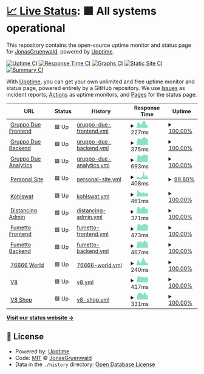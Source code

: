 # [📈 Live Status](https://uptime.jonasg.me): <!--live status--> **🟩 All systems operational**

This repository contains the open-source uptime monitor and status page for [JonasGruenwald](jonasg.me), powered by [Upptime](https://github.com/upptime/upptime).

[![Uptime CI](https://github.com/JonasGruenwald/uptime-monitor/workflows/Uptime%20CI/badge.svg)](https://github.com/JonasGruenwald/uptime-monitor/actions?query=workflow%3A%22Uptime+CI%22)
[![Response Time CI](https://github.com/JonasGruenwald/uptime-monitor/workflows/Response%20Time%20CI/badge.svg)](https://github.com/JonasGruenwald/uptime-monitor/actions?query=workflow%3A%22Response+Time+CI%22)
[![Graphs CI](https://github.com/JonasGruenwald/uptime-monitor/workflows/Graphs%20CI/badge.svg)](https://github.com/JonasGruenwald/uptime-monitor/actions?query=workflow%3A%22Graphs+CI%22)
[![Static Site CI](https://github.com/JonasGruenwald/uptime-monitor/workflows/Static%20Site%20CI/badge.svg)](https://github.com/JonasGruenwald/uptime-monitor/actions?query=workflow%3A%22Static+Site+CI%22)
[![Summary CI](https://github.com/JonasGruenwald/uptime-monitor/workflows/Summary%20CI/badge.svg)](https://github.com/JonasGruenwald/uptime-monitor/actions?query=workflow%3A%22Summary+CI%22)

With [Upptime](https://upptime.js.org), you can get your own unlimited and free uptime monitor and status page, powered entirely by a GitHub repository. We use [Issues](https://github.com/JonasGruenwald/uptime-monitor/issues) as incident reports, [Actions](https://github.com/JonasGruenwald/uptime-monitor/actions) as uptime monitors, and [Pages](https://uptime.jonasg.me) for the status page.

<!--start: status pages-->
<!-- This summary is generated by Upptime (https://github.com/upptime/upptime) -->
<!-- Do not edit this manually, your changes will be overwritten -->
<!-- prettier-ignore -->
| URL | Status | History | Response Time | Uptime |
| --- | ------ | ------- | ------------- | ------ |
| <img alt="" src="https://favicons.githubusercontent.com/gruppo-due.com" height="13"> [Gruppo Due Frontend](https://gruppo-due.com/) | 🟩 Up | [gruppo-due-frontend.yml](https://github.com/JonasGruenwald/uptime-monitor/commits/HEAD/history/gruppo-due-frontend.yml) | <details><summary><img alt="Response time graph" src="./graphs/gruppo-due-frontend/response-time-week.png" height="20"> 227ms</summary><br><a href="https://uptime.jonasg.me/history/gruppo-due-frontend"><img alt="Response time 273" src="https://img.shields.io/endpoint?url=https%3A%2F%2Fraw.githubusercontent.com%2FJonasGruenwald%2Fuptime-monitor%2FHEAD%2Fapi%2Fgruppo-due-frontend%2Fresponse-time.json"></a><br><a href="https://uptime.jonasg.me/history/gruppo-due-frontend"><img alt="24-hour response time 106" src="https://img.shields.io/endpoint?url=https%3A%2F%2Fraw.githubusercontent.com%2FJonasGruenwald%2Fuptime-monitor%2FHEAD%2Fapi%2Fgruppo-due-frontend%2Fresponse-time-day.json"></a><br><a href="https://uptime.jonasg.me/history/gruppo-due-frontend"><img alt="7-day response time 227" src="https://img.shields.io/endpoint?url=https%3A%2F%2Fraw.githubusercontent.com%2FJonasGruenwald%2Fuptime-monitor%2FHEAD%2Fapi%2Fgruppo-due-frontend%2Fresponse-time-week.json"></a><br><a href="https://uptime.jonasg.me/history/gruppo-due-frontend"><img alt="30-day response time 273" src="https://img.shields.io/endpoint?url=https%3A%2F%2Fraw.githubusercontent.com%2FJonasGruenwald%2Fuptime-monitor%2FHEAD%2Fapi%2Fgruppo-due-frontend%2Fresponse-time-month.json"></a><br><a href="https://uptime.jonasg.me/history/gruppo-due-frontend"><img alt="1-year response time 273" src="https://img.shields.io/endpoint?url=https%3A%2F%2Fraw.githubusercontent.com%2FJonasGruenwald%2Fuptime-monitor%2FHEAD%2Fapi%2Fgruppo-due-frontend%2Fresponse-time-year.json"></a></details> | <details><summary><a href="https://uptime.jonasg.me/history/gruppo-due-frontend">100.00%</a></summary><a href="https://uptime.jonasg.me/history/gruppo-due-frontend"><img alt="All-time uptime 100.00%" src="https://img.shields.io/endpoint?url=https%3A%2F%2Fraw.githubusercontent.com%2FJonasGruenwald%2Fuptime-monitor%2FHEAD%2Fapi%2Fgruppo-due-frontend%2Fuptime.json"></a><br><a href="https://uptime.jonasg.me/history/gruppo-due-frontend"><img alt="24-hour uptime 100.00%" src="https://img.shields.io/endpoint?url=https%3A%2F%2Fraw.githubusercontent.com%2FJonasGruenwald%2Fuptime-monitor%2FHEAD%2Fapi%2Fgruppo-due-frontend%2Fuptime-day.json"></a><br><a href="https://uptime.jonasg.me/history/gruppo-due-frontend"><img alt="7-day uptime 100.00%" src="https://img.shields.io/endpoint?url=https%3A%2F%2Fraw.githubusercontent.com%2FJonasGruenwald%2Fuptime-monitor%2FHEAD%2Fapi%2Fgruppo-due-frontend%2Fuptime-week.json"></a><br><a href="https://uptime.jonasg.me/history/gruppo-due-frontend"><img alt="30-day uptime 100.00%" src="https://img.shields.io/endpoint?url=https%3A%2F%2Fraw.githubusercontent.com%2FJonasGruenwald%2Fuptime-monitor%2FHEAD%2Fapi%2Fgruppo-due-frontend%2Fuptime-month.json"></a><br><a href="https://uptime.jonasg.me/history/gruppo-due-frontend"><img alt="1-year uptime 100.00%" src="https://img.shields.io/endpoint?url=https%3A%2F%2Fraw.githubusercontent.com%2FJonasGruenwald%2Fuptime-monitor%2FHEAD%2Fapi%2Fgruppo-due-frontend%2Fuptime-year.json"></a></details>
| <img alt="" src="https://favicons.githubusercontent.com/flouz.mgmt.gruppo-due.com" height="13"> [Gruppo Due Backend](https://flouz.mgmt.gruppo-due.com/) | 🟩 Up | [gruppo-due-backend.yml](https://github.com/JonasGruenwald/uptime-monitor/commits/HEAD/history/gruppo-due-backend.yml) | <details><summary><img alt="Response time graph" src="./graphs/gruppo-due-backend/response-time-week.png" height="20"> 375ms</summary><br><a href="https://uptime.jonasg.me/history/gruppo-due-backend"><img alt="Response time 382" src="https://img.shields.io/endpoint?url=https%3A%2F%2Fraw.githubusercontent.com%2FJonasGruenwald%2Fuptime-monitor%2FHEAD%2Fapi%2Fgruppo-due-backend%2Fresponse-time.json"></a><br><a href="https://uptime.jonasg.me/history/gruppo-due-backend"><img alt="24-hour response time 343" src="https://img.shields.io/endpoint?url=https%3A%2F%2Fraw.githubusercontent.com%2FJonasGruenwald%2Fuptime-monitor%2FHEAD%2Fapi%2Fgruppo-due-backend%2Fresponse-time-day.json"></a><br><a href="https://uptime.jonasg.me/history/gruppo-due-backend"><img alt="7-day response time 375" src="https://img.shields.io/endpoint?url=https%3A%2F%2Fraw.githubusercontent.com%2FJonasGruenwald%2Fuptime-monitor%2FHEAD%2Fapi%2Fgruppo-due-backend%2Fresponse-time-week.json"></a><br><a href="https://uptime.jonasg.me/history/gruppo-due-backend"><img alt="30-day response time 382" src="https://img.shields.io/endpoint?url=https%3A%2F%2Fraw.githubusercontent.com%2FJonasGruenwald%2Fuptime-monitor%2FHEAD%2Fapi%2Fgruppo-due-backend%2Fresponse-time-month.json"></a><br><a href="https://uptime.jonasg.me/history/gruppo-due-backend"><img alt="1-year response time 382" src="https://img.shields.io/endpoint?url=https%3A%2F%2Fraw.githubusercontent.com%2FJonasGruenwald%2Fuptime-monitor%2FHEAD%2Fapi%2Fgruppo-due-backend%2Fresponse-time-year.json"></a></details> | <details><summary><a href="https://uptime.jonasg.me/history/gruppo-due-backend">100.00%</a></summary><a href="https://uptime.jonasg.me/history/gruppo-due-backend"><img alt="All-time uptime 100.00%" src="https://img.shields.io/endpoint?url=https%3A%2F%2Fraw.githubusercontent.com%2FJonasGruenwald%2Fuptime-monitor%2FHEAD%2Fapi%2Fgruppo-due-backend%2Fuptime.json"></a><br><a href="https://uptime.jonasg.me/history/gruppo-due-backend"><img alt="24-hour uptime 100.00%" src="https://img.shields.io/endpoint?url=https%3A%2F%2Fraw.githubusercontent.com%2FJonasGruenwald%2Fuptime-monitor%2FHEAD%2Fapi%2Fgruppo-due-backend%2Fuptime-day.json"></a><br><a href="https://uptime.jonasg.me/history/gruppo-due-backend"><img alt="7-day uptime 100.00%" src="https://img.shields.io/endpoint?url=https%3A%2F%2Fraw.githubusercontent.com%2FJonasGruenwald%2Fuptime-monitor%2FHEAD%2Fapi%2Fgruppo-due-backend%2Fuptime-week.json"></a><br><a href="https://uptime.jonasg.me/history/gruppo-due-backend"><img alt="30-day uptime 100.00%" src="https://img.shields.io/endpoint?url=https%3A%2F%2Fraw.githubusercontent.com%2FJonasGruenwald%2Fuptime-monitor%2FHEAD%2Fapi%2Fgruppo-due-backend%2Fuptime-month.json"></a><br><a href="https://uptime.jonasg.me/history/gruppo-due-backend"><img alt="1-year uptime 100.00%" src="https://img.shields.io/endpoint?url=https%3A%2F%2Fraw.githubusercontent.com%2FJonasGruenwald%2Fuptime-monitor%2FHEAD%2Fapi%2Fgruppo-due-backend%2Fuptime-year.json"></a></details>
| <img alt="" src="https://favicons.githubusercontent.com/analytics.mgmt.gruppo-due.com" height="13"> [Gruppo Due Analytics](https://analytics.mgmt.gruppo-due.com/) | 🟩 Up | [gruppo-due-analytics.yml](https://github.com/JonasGruenwald/uptime-monitor/commits/HEAD/history/gruppo-due-analytics.yml) | <details><summary><img alt="Response time graph" src="./graphs/gruppo-due-analytics/response-time-week.png" height="20"> 693ms</summary><br><a href="https://uptime.jonasg.me/history/gruppo-due-analytics"><img alt="Response time 689" src="https://img.shields.io/endpoint?url=https%3A%2F%2Fraw.githubusercontent.com%2FJonasGruenwald%2Fuptime-monitor%2FHEAD%2Fapi%2Fgruppo-due-analytics%2Fresponse-time.json"></a><br><a href="https://uptime.jonasg.me/history/gruppo-due-analytics"><img alt="24-hour response time 690" src="https://img.shields.io/endpoint?url=https%3A%2F%2Fraw.githubusercontent.com%2FJonasGruenwald%2Fuptime-monitor%2FHEAD%2Fapi%2Fgruppo-due-analytics%2Fresponse-time-day.json"></a><br><a href="https://uptime.jonasg.me/history/gruppo-due-analytics"><img alt="7-day response time 693" src="https://img.shields.io/endpoint?url=https%3A%2F%2Fraw.githubusercontent.com%2FJonasGruenwald%2Fuptime-monitor%2FHEAD%2Fapi%2Fgruppo-due-analytics%2Fresponse-time-week.json"></a><br><a href="https://uptime.jonasg.me/history/gruppo-due-analytics"><img alt="30-day response time 689" src="https://img.shields.io/endpoint?url=https%3A%2F%2Fraw.githubusercontent.com%2FJonasGruenwald%2Fuptime-monitor%2FHEAD%2Fapi%2Fgruppo-due-analytics%2Fresponse-time-month.json"></a><br><a href="https://uptime.jonasg.me/history/gruppo-due-analytics"><img alt="1-year response time 689" src="https://img.shields.io/endpoint?url=https%3A%2F%2Fraw.githubusercontent.com%2FJonasGruenwald%2Fuptime-monitor%2FHEAD%2Fapi%2Fgruppo-due-analytics%2Fresponse-time-year.json"></a></details> | <details><summary><a href="https://uptime.jonasg.me/history/gruppo-due-analytics">100.00%</a></summary><a href="https://uptime.jonasg.me/history/gruppo-due-analytics"><img alt="All-time uptime 100.00%" src="https://img.shields.io/endpoint?url=https%3A%2F%2Fraw.githubusercontent.com%2FJonasGruenwald%2Fuptime-monitor%2FHEAD%2Fapi%2Fgruppo-due-analytics%2Fuptime.json"></a><br><a href="https://uptime.jonasg.me/history/gruppo-due-analytics"><img alt="24-hour uptime 100.00%" src="https://img.shields.io/endpoint?url=https%3A%2F%2Fraw.githubusercontent.com%2FJonasGruenwald%2Fuptime-monitor%2FHEAD%2Fapi%2Fgruppo-due-analytics%2Fuptime-day.json"></a><br><a href="https://uptime.jonasg.me/history/gruppo-due-analytics"><img alt="7-day uptime 100.00%" src="https://img.shields.io/endpoint?url=https%3A%2F%2Fraw.githubusercontent.com%2FJonasGruenwald%2Fuptime-monitor%2FHEAD%2Fapi%2Fgruppo-due-analytics%2Fuptime-week.json"></a><br><a href="https://uptime.jonasg.me/history/gruppo-due-analytics"><img alt="30-day uptime 100.00%" src="https://img.shields.io/endpoint?url=https%3A%2F%2Fraw.githubusercontent.com%2FJonasGruenwald%2Fuptime-monitor%2FHEAD%2Fapi%2Fgruppo-due-analytics%2Fuptime-month.json"></a><br><a href="https://uptime.jonasg.me/history/gruppo-due-analytics"><img alt="1-year uptime 100.00%" src="https://img.shields.io/endpoint?url=https%3A%2F%2Fraw.githubusercontent.com%2FJonasGruenwald%2Fuptime-monitor%2FHEAD%2Fapi%2Fgruppo-due-analytics%2Fuptime-year.json"></a></details>
| <img alt="" src="https://favicons.githubusercontent.com/jonasg.me" height="13"> [Personal Site](https://jonasg.me/) | 🟩 Up | [personal-site.yml](https://github.com/JonasGruenwald/uptime-monitor/commits/HEAD/history/personal-site.yml) | <details><summary><img alt="Response time graph" src="./graphs/personal-site/response-time-week.png" height="20"> 408ms</summary><br><a href="https://uptime.jonasg.me/history/personal-site"><img alt="Response time 1089" src="https://img.shields.io/endpoint?url=https%3A%2F%2Fraw.githubusercontent.com%2FJonasGruenwald%2Fuptime-monitor%2FHEAD%2Fapi%2Fpersonal-site%2Fresponse-time.json"></a><br><a href="https://uptime.jonasg.me/history/personal-site"><img alt="24-hour response time 144" src="https://img.shields.io/endpoint?url=https%3A%2F%2Fraw.githubusercontent.com%2FJonasGruenwald%2Fuptime-monitor%2FHEAD%2Fapi%2Fpersonal-site%2Fresponse-time-day.json"></a><br><a href="https://uptime.jonasg.me/history/personal-site"><img alt="7-day response time 408" src="https://img.shields.io/endpoint?url=https%3A%2F%2Fraw.githubusercontent.com%2FJonasGruenwald%2Fuptime-monitor%2FHEAD%2Fapi%2Fpersonal-site%2Fresponse-time-week.json"></a><br><a href="https://uptime.jonasg.me/history/personal-site"><img alt="30-day response time 1089" src="https://img.shields.io/endpoint?url=https%3A%2F%2Fraw.githubusercontent.com%2FJonasGruenwald%2Fuptime-monitor%2FHEAD%2Fapi%2Fpersonal-site%2Fresponse-time-month.json"></a><br><a href="https://uptime.jonasg.me/history/personal-site"><img alt="1-year response time 1089" src="https://img.shields.io/endpoint?url=https%3A%2F%2Fraw.githubusercontent.com%2FJonasGruenwald%2Fuptime-monitor%2FHEAD%2Fapi%2Fpersonal-site%2Fresponse-time-year.json"></a></details> | <details><summary><a href="https://uptime.jonasg.me/history/personal-site">99.80%</a></summary><a href="https://uptime.jonasg.me/history/personal-site"><img alt="All-time uptime 99.64%" src="https://img.shields.io/endpoint?url=https%3A%2F%2Fraw.githubusercontent.com%2FJonasGruenwald%2Fuptime-monitor%2FHEAD%2Fapi%2Fpersonal-site%2Fuptime.json"></a><br><a href="https://uptime.jonasg.me/history/personal-site"><img alt="24-hour uptime 100.00%" src="https://img.shields.io/endpoint?url=https%3A%2F%2Fraw.githubusercontent.com%2FJonasGruenwald%2Fuptime-monitor%2FHEAD%2Fapi%2Fpersonal-site%2Fuptime-day.json"></a><br><a href="https://uptime.jonasg.me/history/personal-site"><img alt="7-day uptime 99.80%" src="https://img.shields.io/endpoint?url=https%3A%2F%2Fraw.githubusercontent.com%2FJonasGruenwald%2Fuptime-monitor%2FHEAD%2Fapi%2Fpersonal-site%2Fuptime-week.json"></a><br><a href="https://uptime.jonasg.me/history/personal-site"><img alt="30-day uptime 99.64%" src="https://img.shields.io/endpoint?url=https%3A%2F%2Fraw.githubusercontent.com%2FJonasGruenwald%2Fuptime-monitor%2FHEAD%2Fapi%2Fpersonal-site%2Fuptime-month.json"></a><br><a href="https://uptime.jonasg.me/history/personal-site"><img alt="1-year uptime 99.64%" src="https://img.shields.io/endpoint?url=https%3A%2F%2Fraw.githubusercontent.com%2FJonasGruenwald%2Fuptime-monitor%2FHEAD%2Fapi%2Fpersonal-site%2Fuptime-year.json"></a></details>
| <img alt="" src="https://favicons.githubusercontent.com/kohlswat.studio" height="13"> [Kohlswat](https://kohlswat.studio/) | 🟩 Up | [kohlswat.yml](https://github.com/JonasGruenwald/uptime-monitor/commits/HEAD/history/kohlswat.yml) | <details><summary><img alt="Response time graph" src="./graphs/kohlswat/response-time-week.png" height="20"> 461ms</summary><br><a href="https://uptime.jonasg.me/history/kohlswat"><img alt="Response time 515" src="https://img.shields.io/endpoint?url=https%3A%2F%2Fraw.githubusercontent.com%2FJonasGruenwald%2Fuptime-monitor%2FHEAD%2Fapi%2Fkohlswat%2Fresponse-time.json"></a><br><a href="https://uptime.jonasg.me/history/kohlswat"><img alt="24-hour response time 378" src="https://img.shields.io/endpoint?url=https%3A%2F%2Fraw.githubusercontent.com%2FJonasGruenwald%2Fuptime-monitor%2FHEAD%2Fapi%2Fkohlswat%2Fresponse-time-day.json"></a><br><a href="https://uptime.jonasg.me/history/kohlswat"><img alt="7-day response time 461" src="https://img.shields.io/endpoint?url=https%3A%2F%2Fraw.githubusercontent.com%2FJonasGruenwald%2Fuptime-monitor%2FHEAD%2Fapi%2Fkohlswat%2Fresponse-time-week.json"></a><br><a href="https://uptime.jonasg.me/history/kohlswat"><img alt="30-day response time 515" src="https://img.shields.io/endpoint?url=https%3A%2F%2Fraw.githubusercontent.com%2FJonasGruenwald%2Fuptime-monitor%2FHEAD%2Fapi%2Fkohlswat%2Fresponse-time-month.json"></a><br><a href="https://uptime.jonasg.me/history/kohlswat"><img alt="1-year response time 515" src="https://img.shields.io/endpoint?url=https%3A%2F%2Fraw.githubusercontent.com%2FJonasGruenwald%2Fuptime-monitor%2FHEAD%2Fapi%2Fkohlswat%2Fresponse-time-year.json"></a></details> | <details><summary><a href="https://uptime.jonasg.me/history/kohlswat">100.00%</a></summary><a href="https://uptime.jonasg.me/history/kohlswat"><img alt="All-time uptime 99.71%" src="https://img.shields.io/endpoint?url=https%3A%2F%2Fraw.githubusercontent.com%2FJonasGruenwald%2Fuptime-monitor%2FHEAD%2Fapi%2Fkohlswat%2Fuptime.json"></a><br><a href="https://uptime.jonasg.me/history/kohlswat"><img alt="24-hour uptime 100.00%" src="https://img.shields.io/endpoint?url=https%3A%2F%2Fraw.githubusercontent.com%2FJonasGruenwald%2Fuptime-monitor%2FHEAD%2Fapi%2Fkohlswat%2Fuptime-day.json"></a><br><a href="https://uptime.jonasg.me/history/kohlswat"><img alt="7-day uptime 100.00%" src="https://img.shields.io/endpoint?url=https%3A%2F%2Fraw.githubusercontent.com%2FJonasGruenwald%2Fuptime-monitor%2FHEAD%2Fapi%2Fkohlswat%2Fuptime-week.json"></a><br><a href="https://uptime.jonasg.me/history/kohlswat"><img alt="30-day uptime 99.71%" src="https://img.shields.io/endpoint?url=https%3A%2F%2Fraw.githubusercontent.com%2FJonasGruenwald%2Fuptime-monitor%2FHEAD%2Fapi%2Fkohlswat%2Fuptime-month.json"></a><br><a href="https://uptime.jonasg.me/history/kohlswat"><img alt="1-year uptime 99.71%" src="https://img.shields.io/endpoint?url=https%3A%2F%2Fraw.githubusercontent.com%2FJonasGruenwald%2Fuptime-monitor%2FHEAD%2Fapi%2Fkohlswat%2Fuptime-year.json"></a></details>
| <img alt="" src="https://favicons.githubusercontent.com/admin.distancing.space" height="13"> [Distancing Admin](https://admin.distancing.space) | 🟩 Up | [distancing-admin.yml](https://github.com/JonasGruenwald/uptime-monitor/commits/HEAD/history/distancing-admin.yml) | <details><summary><img alt="Response time graph" src="./graphs/distancing-admin/response-time-week.png" height="20"> 371ms</summary><br><a href="https://uptime.jonasg.me/history/distancing-admin"><img alt="Response time 378" src="https://img.shields.io/endpoint?url=https%3A%2F%2Fraw.githubusercontent.com%2FJonasGruenwald%2Fuptime-monitor%2FHEAD%2Fapi%2Fdistancing-admin%2Fresponse-time.json"></a><br><a href="https://uptime.jonasg.me/history/distancing-admin"><img alt="24-hour response time 304" src="https://img.shields.io/endpoint?url=https%3A%2F%2Fraw.githubusercontent.com%2FJonasGruenwald%2Fuptime-monitor%2FHEAD%2Fapi%2Fdistancing-admin%2Fresponse-time-day.json"></a><br><a href="https://uptime.jonasg.me/history/distancing-admin"><img alt="7-day response time 371" src="https://img.shields.io/endpoint?url=https%3A%2F%2Fraw.githubusercontent.com%2FJonasGruenwald%2Fuptime-monitor%2FHEAD%2Fapi%2Fdistancing-admin%2Fresponse-time-week.json"></a><br><a href="https://uptime.jonasg.me/history/distancing-admin"><img alt="30-day response time 378" src="https://img.shields.io/endpoint?url=https%3A%2F%2Fraw.githubusercontent.com%2FJonasGruenwald%2Fuptime-monitor%2FHEAD%2Fapi%2Fdistancing-admin%2Fresponse-time-month.json"></a><br><a href="https://uptime.jonasg.me/history/distancing-admin"><img alt="1-year response time 378" src="https://img.shields.io/endpoint?url=https%3A%2F%2Fraw.githubusercontent.com%2FJonasGruenwald%2Fuptime-monitor%2FHEAD%2Fapi%2Fdistancing-admin%2Fresponse-time-year.json"></a></details> | <details><summary><a href="https://uptime.jonasg.me/history/distancing-admin">100.00%</a></summary><a href="https://uptime.jonasg.me/history/distancing-admin"><img alt="All-time uptime 100.00%" src="https://img.shields.io/endpoint?url=https%3A%2F%2Fraw.githubusercontent.com%2FJonasGruenwald%2Fuptime-monitor%2FHEAD%2Fapi%2Fdistancing-admin%2Fuptime.json"></a><br><a href="https://uptime.jonasg.me/history/distancing-admin"><img alt="24-hour uptime 100.00%" src="https://img.shields.io/endpoint?url=https%3A%2F%2Fraw.githubusercontent.com%2FJonasGruenwald%2Fuptime-monitor%2FHEAD%2Fapi%2Fdistancing-admin%2Fuptime-day.json"></a><br><a href="https://uptime.jonasg.me/history/distancing-admin"><img alt="7-day uptime 100.00%" src="https://img.shields.io/endpoint?url=https%3A%2F%2Fraw.githubusercontent.com%2FJonasGruenwald%2Fuptime-monitor%2FHEAD%2Fapi%2Fdistancing-admin%2Fuptime-week.json"></a><br><a href="https://uptime.jonasg.me/history/distancing-admin"><img alt="30-day uptime 100.00%" src="https://img.shields.io/endpoint?url=https%3A%2F%2Fraw.githubusercontent.com%2FJonasGruenwald%2Fuptime-monitor%2FHEAD%2Fapi%2Fdistancing-admin%2Fuptime-month.json"></a><br><a href="https://uptime.jonasg.me/history/distancing-admin"><img alt="1-year uptime 100.00%" src="https://img.shields.io/endpoint?url=https%3A%2F%2Fraw.githubusercontent.com%2FJonasGruenwald%2Fuptime-monitor%2FHEAD%2Fapi%2Fdistancing-admin%2Fuptime-year.json"></a></details>
| <img alt="" src="https://favicons.githubusercontent.com/fumetto.ch" height="13"> [Fumetto Frontend](https://fumetto.ch/) | 🟩 Up | [fumetto-frontend.yml](https://github.com/JonasGruenwald/uptime-monitor/commits/HEAD/history/fumetto-frontend.yml) | <details><summary><img alt="Response time graph" src="./graphs/fumetto-frontend/response-time-week.png" height="20"> 473ms</summary><br><a href="https://uptime.jonasg.me/history/fumetto-frontend"><img alt="Response time 475" src="https://img.shields.io/endpoint?url=https%3A%2F%2Fraw.githubusercontent.com%2FJonasGruenwald%2Fuptime-monitor%2FHEAD%2Fapi%2Ffumetto-frontend%2Fresponse-time.json"></a><br><a href="https://uptime.jonasg.me/history/fumetto-frontend"><img alt="24-hour response time 385" src="https://img.shields.io/endpoint?url=https%3A%2F%2Fraw.githubusercontent.com%2FJonasGruenwald%2Fuptime-monitor%2FHEAD%2Fapi%2Ffumetto-frontend%2Fresponse-time-day.json"></a><br><a href="https://uptime.jonasg.me/history/fumetto-frontend"><img alt="7-day response time 473" src="https://img.shields.io/endpoint?url=https%3A%2F%2Fraw.githubusercontent.com%2FJonasGruenwald%2Fuptime-monitor%2FHEAD%2Fapi%2Ffumetto-frontend%2Fresponse-time-week.json"></a><br><a href="https://uptime.jonasg.me/history/fumetto-frontend"><img alt="30-day response time 475" src="https://img.shields.io/endpoint?url=https%3A%2F%2Fraw.githubusercontent.com%2FJonasGruenwald%2Fuptime-monitor%2FHEAD%2Fapi%2Ffumetto-frontend%2Fresponse-time-month.json"></a><br><a href="https://uptime.jonasg.me/history/fumetto-frontend"><img alt="1-year response time 475" src="https://img.shields.io/endpoint?url=https%3A%2F%2Fraw.githubusercontent.com%2FJonasGruenwald%2Fuptime-monitor%2FHEAD%2Fapi%2Ffumetto-frontend%2Fresponse-time-year.json"></a></details> | <details><summary><a href="https://uptime.jonasg.me/history/fumetto-frontend">100.00%</a></summary><a href="https://uptime.jonasg.me/history/fumetto-frontend"><img alt="All-time uptime 100.00%" src="https://img.shields.io/endpoint?url=https%3A%2F%2Fraw.githubusercontent.com%2FJonasGruenwald%2Fuptime-monitor%2FHEAD%2Fapi%2Ffumetto-frontend%2Fuptime.json"></a><br><a href="https://uptime.jonasg.me/history/fumetto-frontend"><img alt="24-hour uptime 100.00%" src="https://img.shields.io/endpoint?url=https%3A%2F%2Fraw.githubusercontent.com%2FJonasGruenwald%2Fuptime-monitor%2FHEAD%2Fapi%2Ffumetto-frontend%2Fuptime-day.json"></a><br><a href="https://uptime.jonasg.me/history/fumetto-frontend"><img alt="7-day uptime 100.00%" src="https://img.shields.io/endpoint?url=https%3A%2F%2Fraw.githubusercontent.com%2FJonasGruenwald%2Fuptime-monitor%2FHEAD%2Fapi%2Ffumetto-frontend%2Fuptime-week.json"></a><br><a href="https://uptime.jonasg.me/history/fumetto-frontend"><img alt="30-day uptime 100.00%" src="https://img.shields.io/endpoint?url=https%3A%2F%2Fraw.githubusercontent.com%2FJonasGruenwald%2Fuptime-monitor%2FHEAD%2Fapi%2Ffumetto-frontend%2Fuptime-month.json"></a><br><a href="https://uptime.jonasg.me/history/fumetto-frontend"><img alt="1-year uptime 100.00%" src="https://img.shields.io/endpoint?url=https%3A%2F%2Fraw.githubusercontent.com%2FJonasGruenwald%2Fuptime-monitor%2FHEAD%2Fapi%2Ffumetto-frontend%2Fuptime-year.json"></a></details>
| <img alt="" src="https://favicons.githubusercontent.com/admin.fumetto.ch" height="13"> [Fumetto Backend](https://admin.fumetto.ch/admin) | 🟩 Up | [fumetto-backend.yml](https://github.com/JonasGruenwald/uptime-monitor/commits/HEAD/history/fumetto-backend.yml) | <details><summary><img alt="Response time graph" src="./graphs/fumetto-backend/response-time-week.png" height="20"> 467ms</summary><br><a href="https://uptime.jonasg.me/history/fumetto-backend"><img alt="Response time 476" src="https://img.shields.io/endpoint?url=https%3A%2F%2Fraw.githubusercontent.com%2FJonasGruenwald%2Fuptime-monitor%2FHEAD%2Fapi%2Ffumetto-backend%2Fresponse-time.json"></a><br><a href="https://uptime.jonasg.me/history/fumetto-backend"><img alt="24-hour response time 407" src="https://img.shields.io/endpoint?url=https%3A%2F%2Fraw.githubusercontent.com%2FJonasGruenwald%2Fuptime-monitor%2FHEAD%2Fapi%2Ffumetto-backend%2Fresponse-time-day.json"></a><br><a href="https://uptime.jonasg.me/history/fumetto-backend"><img alt="7-day response time 467" src="https://img.shields.io/endpoint?url=https%3A%2F%2Fraw.githubusercontent.com%2FJonasGruenwald%2Fuptime-monitor%2FHEAD%2Fapi%2Ffumetto-backend%2Fresponse-time-week.json"></a><br><a href="https://uptime.jonasg.me/history/fumetto-backend"><img alt="30-day response time 476" src="https://img.shields.io/endpoint?url=https%3A%2F%2Fraw.githubusercontent.com%2FJonasGruenwald%2Fuptime-monitor%2FHEAD%2Fapi%2Ffumetto-backend%2Fresponse-time-month.json"></a><br><a href="https://uptime.jonasg.me/history/fumetto-backend"><img alt="1-year response time 476" src="https://img.shields.io/endpoint?url=https%3A%2F%2Fraw.githubusercontent.com%2FJonasGruenwald%2Fuptime-monitor%2FHEAD%2Fapi%2Ffumetto-backend%2Fresponse-time-year.json"></a></details> | <details><summary><a href="https://uptime.jonasg.me/history/fumetto-backend">100.00%</a></summary><a href="https://uptime.jonasg.me/history/fumetto-backend"><img alt="All-time uptime 99.91%" src="https://img.shields.io/endpoint?url=https%3A%2F%2Fraw.githubusercontent.com%2FJonasGruenwald%2Fuptime-monitor%2FHEAD%2Fapi%2Ffumetto-backend%2Fuptime.json"></a><br><a href="https://uptime.jonasg.me/history/fumetto-backend"><img alt="24-hour uptime 100.00%" src="https://img.shields.io/endpoint?url=https%3A%2F%2Fraw.githubusercontent.com%2FJonasGruenwald%2Fuptime-monitor%2FHEAD%2Fapi%2Ffumetto-backend%2Fuptime-day.json"></a><br><a href="https://uptime.jonasg.me/history/fumetto-backend"><img alt="7-day uptime 100.00%" src="https://img.shields.io/endpoint?url=https%3A%2F%2Fraw.githubusercontent.com%2FJonasGruenwald%2Fuptime-monitor%2FHEAD%2Fapi%2Ffumetto-backend%2Fuptime-week.json"></a><br><a href="https://uptime.jonasg.me/history/fumetto-backend"><img alt="30-day uptime 99.91%" src="https://img.shields.io/endpoint?url=https%3A%2F%2Fraw.githubusercontent.com%2FJonasGruenwald%2Fuptime-monitor%2FHEAD%2Fapi%2Ffumetto-backend%2Fuptime-month.json"></a><br><a href="https://uptime.jonasg.me/history/fumetto-backend"><img alt="1-year uptime 99.91%" src="https://img.shields.io/endpoint?url=https%3A%2F%2Fraw.githubusercontent.com%2FJonasGruenwald%2Fuptime-monitor%2FHEAD%2Fapi%2Ffumetto-backend%2Fuptime-year.json"></a></details>
| <img alt="" src="https://favicons.githubusercontent.com/76666.world" height="13"> [76666 World](https://76666.world/) | 🟩 Up | [76666-world.yml](https://github.com/JonasGruenwald/uptime-monitor/commits/HEAD/history/76666-world.yml) | <details><summary><img alt="Response time graph" src="./graphs/76666-world/response-time-week.png" height="20"> 240ms</summary><br><a href="https://uptime.jonasg.me/history/76666-world"><img alt="Response time 280" src="https://img.shields.io/endpoint?url=https%3A%2F%2Fraw.githubusercontent.com%2FJonasGruenwald%2Fuptime-monitor%2FHEAD%2Fapi%2F76666-world%2Fresponse-time.json"></a><br><a href="https://uptime.jonasg.me/history/76666-world"><img alt="24-hour response time 124" src="https://img.shields.io/endpoint?url=https%3A%2F%2Fraw.githubusercontent.com%2FJonasGruenwald%2Fuptime-monitor%2FHEAD%2Fapi%2F76666-world%2Fresponse-time-day.json"></a><br><a href="https://uptime.jonasg.me/history/76666-world"><img alt="7-day response time 240" src="https://img.shields.io/endpoint?url=https%3A%2F%2Fraw.githubusercontent.com%2FJonasGruenwald%2Fuptime-monitor%2FHEAD%2Fapi%2F76666-world%2Fresponse-time-week.json"></a><br><a href="https://uptime.jonasg.me/history/76666-world"><img alt="30-day response time 280" src="https://img.shields.io/endpoint?url=https%3A%2F%2Fraw.githubusercontent.com%2FJonasGruenwald%2Fuptime-monitor%2FHEAD%2Fapi%2F76666-world%2Fresponse-time-month.json"></a><br><a href="https://uptime.jonasg.me/history/76666-world"><img alt="1-year response time 280" src="https://img.shields.io/endpoint?url=https%3A%2F%2Fraw.githubusercontent.com%2FJonasGruenwald%2Fuptime-monitor%2FHEAD%2Fapi%2F76666-world%2Fresponse-time-year.json"></a></details> | <details><summary><a href="https://uptime.jonasg.me/history/76666-world">100.00%</a></summary><a href="https://uptime.jonasg.me/history/76666-world"><img alt="All-time uptime 100.00%" src="https://img.shields.io/endpoint?url=https%3A%2F%2Fraw.githubusercontent.com%2FJonasGruenwald%2Fuptime-monitor%2FHEAD%2Fapi%2F76666-world%2Fuptime.json"></a><br><a href="https://uptime.jonasg.me/history/76666-world"><img alt="24-hour uptime 100.00%" src="https://img.shields.io/endpoint?url=https%3A%2F%2Fraw.githubusercontent.com%2FJonasGruenwald%2Fuptime-monitor%2FHEAD%2Fapi%2F76666-world%2Fuptime-day.json"></a><br><a href="https://uptime.jonasg.me/history/76666-world"><img alt="7-day uptime 100.00%" src="https://img.shields.io/endpoint?url=https%3A%2F%2Fraw.githubusercontent.com%2FJonasGruenwald%2Fuptime-monitor%2FHEAD%2Fapi%2F76666-world%2Fuptime-week.json"></a><br><a href="https://uptime.jonasg.me/history/76666-world"><img alt="30-day uptime 100.00%" src="https://img.shields.io/endpoint?url=https%3A%2F%2Fraw.githubusercontent.com%2FJonasGruenwald%2Fuptime-monitor%2FHEAD%2Fapi%2F76666-world%2Fuptime-month.json"></a><br><a href="https://uptime.jonasg.me/history/76666-world"><img alt="1-year uptime 100.00%" src="https://img.shields.io/endpoint?url=https%3A%2F%2Fraw.githubusercontent.com%2FJonasGruenwald%2Fuptime-monitor%2FHEAD%2Fapi%2F76666-world%2Fuptime-year.json"></a></details>
| <img alt="" src="https://favicons.githubusercontent.com/viktoria8.de" height="13"> [V8](http://viktoria8.de/) | 🟩 Up | [v8.yml](https://github.com/JonasGruenwald/uptime-monitor/commits/HEAD/history/v8.yml) | <details><summary><img alt="Response time graph" src="./graphs/v8/response-time-week.png" height="20"> 417ms</summary><br><a href="https://uptime.jonasg.me/history/v8"><img alt="Response time 422" src="https://img.shields.io/endpoint?url=https%3A%2F%2Fraw.githubusercontent.com%2FJonasGruenwald%2Fuptime-monitor%2FHEAD%2Fapi%2Fv8%2Fresponse-time.json"></a><br><a href="https://uptime.jonasg.me/history/v8"><img alt="24-hour response time 389" src="https://img.shields.io/endpoint?url=https%3A%2F%2Fraw.githubusercontent.com%2FJonasGruenwald%2Fuptime-monitor%2FHEAD%2Fapi%2Fv8%2Fresponse-time-day.json"></a><br><a href="https://uptime.jonasg.me/history/v8"><img alt="7-day response time 417" src="https://img.shields.io/endpoint?url=https%3A%2F%2Fraw.githubusercontent.com%2FJonasGruenwald%2Fuptime-monitor%2FHEAD%2Fapi%2Fv8%2Fresponse-time-week.json"></a><br><a href="https://uptime.jonasg.me/history/v8"><img alt="30-day response time 422" src="https://img.shields.io/endpoint?url=https%3A%2F%2Fraw.githubusercontent.com%2FJonasGruenwald%2Fuptime-monitor%2FHEAD%2Fapi%2Fv8%2Fresponse-time-month.json"></a><br><a href="https://uptime.jonasg.me/history/v8"><img alt="1-year response time 422" src="https://img.shields.io/endpoint?url=https%3A%2F%2Fraw.githubusercontent.com%2FJonasGruenwald%2Fuptime-monitor%2FHEAD%2Fapi%2Fv8%2Fresponse-time-year.json"></a></details> | <details><summary><a href="https://uptime.jonasg.me/history/v8">100.00%</a></summary><a href="https://uptime.jonasg.me/history/v8"><img alt="All-time uptime 100.00%" src="https://img.shields.io/endpoint?url=https%3A%2F%2Fraw.githubusercontent.com%2FJonasGruenwald%2Fuptime-monitor%2FHEAD%2Fapi%2Fv8%2Fuptime.json"></a><br><a href="https://uptime.jonasg.me/history/v8"><img alt="24-hour uptime 100.00%" src="https://img.shields.io/endpoint?url=https%3A%2F%2Fraw.githubusercontent.com%2FJonasGruenwald%2Fuptime-monitor%2FHEAD%2Fapi%2Fv8%2Fuptime-day.json"></a><br><a href="https://uptime.jonasg.me/history/v8"><img alt="7-day uptime 100.00%" src="https://img.shields.io/endpoint?url=https%3A%2F%2Fraw.githubusercontent.com%2FJonasGruenwald%2Fuptime-monitor%2FHEAD%2Fapi%2Fv8%2Fuptime-week.json"></a><br><a href="https://uptime.jonasg.me/history/v8"><img alt="30-day uptime 100.00%" src="https://img.shields.io/endpoint?url=https%3A%2F%2Fraw.githubusercontent.com%2FJonasGruenwald%2Fuptime-monitor%2FHEAD%2Fapi%2Fv8%2Fuptime-month.json"></a><br><a href="https://uptime.jonasg.me/history/v8"><img alt="1-year uptime 100.00%" src="https://img.shields.io/endpoint?url=https%3A%2F%2Fraw.githubusercontent.com%2FJonasGruenwald%2Fuptime-monitor%2FHEAD%2Fapi%2Fv8%2Fuptime-year.json"></a></details>
| <img alt="" src="https://favicons.githubusercontent.com/shop.viktoria8.de" height="13"> [V8 Shop](https://shop.viktoria8.de/) | 🟩 Up | [v8-shop.yml](https://github.com/JonasGruenwald/uptime-monitor/commits/HEAD/history/v8-shop.yml) | <details><summary><img alt="Response time graph" src="./graphs/v8-shop/response-time-week.png" height="20"> 331ms</summary><br><a href="https://uptime.jonasg.me/history/v8-shop"><img alt="Response time 453" src="https://img.shields.io/endpoint?url=https%3A%2F%2Fraw.githubusercontent.com%2FJonasGruenwald%2Fuptime-monitor%2FHEAD%2Fapi%2Fv8-shop%2Fresponse-time.json"></a><br><a href="https://uptime.jonasg.me/history/v8-shop"><img alt="24-hour response time 251" src="https://img.shields.io/endpoint?url=https%3A%2F%2Fraw.githubusercontent.com%2FJonasGruenwald%2Fuptime-monitor%2FHEAD%2Fapi%2Fv8-shop%2Fresponse-time-day.json"></a><br><a href="https://uptime.jonasg.me/history/v8-shop"><img alt="7-day response time 331" src="https://img.shields.io/endpoint?url=https%3A%2F%2Fraw.githubusercontent.com%2FJonasGruenwald%2Fuptime-monitor%2FHEAD%2Fapi%2Fv8-shop%2Fresponse-time-week.json"></a><br><a href="https://uptime.jonasg.me/history/v8-shop"><img alt="30-day response time 453" src="https://img.shields.io/endpoint?url=https%3A%2F%2Fraw.githubusercontent.com%2FJonasGruenwald%2Fuptime-monitor%2FHEAD%2Fapi%2Fv8-shop%2Fresponse-time-month.json"></a><br><a href="https://uptime.jonasg.me/history/v8-shop"><img alt="1-year response time 453" src="https://img.shields.io/endpoint?url=https%3A%2F%2Fraw.githubusercontent.com%2FJonasGruenwald%2Fuptime-monitor%2FHEAD%2Fapi%2Fv8-shop%2Fresponse-time-year.json"></a></details> | <details><summary><a href="https://uptime.jonasg.me/history/v8-shop">100.00%</a></summary><a href="https://uptime.jonasg.me/history/v8-shop"><img alt="All-time uptime 100.00%" src="https://img.shields.io/endpoint?url=https%3A%2F%2Fraw.githubusercontent.com%2FJonasGruenwald%2Fuptime-monitor%2FHEAD%2Fapi%2Fv8-shop%2Fuptime.json"></a><br><a href="https://uptime.jonasg.me/history/v8-shop"><img alt="24-hour uptime 100.00%" src="https://img.shields.io/endpoint?url=https%3A%2F%2Fraw.githubusercontent.com%2FJonasGruenwald%2Fuptime-monitor%2FHEAD%2Fapi%2Fv8-shop%2Fuptime-day.json"></a><br><a href="https://uptime.jonasg.me/history/v8-shop"><img alt="7-day uptime 100.00%" src="https://img.shields.io/endpoint?url=https%3A%2F%2Fraw.githubusercontent.com%2FJonasGruenwald%2Fuptime-monitor%2FHEAD%2Fapi%2Fv8-shop%2Fuptime-week.json"></a><br><a href="https://uptime.jonasg.me/history/v8-shop"><img alt="30-day uptime 100.00%" src="https://img.shields.io/endpoint?url=https%3A%2F%2Fraw.githubusercontent.com%2FJonasGruenwald%2Fuptime-monitor%2FHEAD%2Fapi%2Fv8-shop%2Fuptime-month.json"></a><br><a href="https://uptime.jonasg.me/history/v8-shop"><img alt="1-year uptime 100.00%" src="https://img.shields.io/endpoint?url=https%3A%2F%2Fraw.githubusercontent.com%2FJonasGruenwald%2Fuptime-monitor%2FHEAD%2Fapi%2Fv8-shop%2Fuptime-year.json"></a></details>

<!--end: status pages-->

[**Visit our status website →**](https://uptime.jonasg.me)

## 📄 License

- Powered by: [Upptime](https://github.com/upptime/upptime)
- Code: [MIT](./LICENSE) © [JonasGruenwald](jonasg.me)
- Data in the `./history` directory: [Open Database License](https://opendatacommons.org/licenses/odbl/1-0/)
